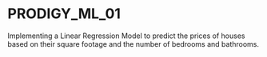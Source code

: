 # PRODIGY_ML_01
Implementing a Linear Regression Model to predict the prices of houses based on their square footage and the number of bedrooms and bathrooms.
